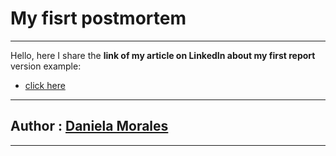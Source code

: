 # My fisrt postmortem

------------

Hello, here I share the **link of my article on LinkedIn about my first report** version example:
- <a href="https://www.linkedin.com/pulse/my-first-postmortem-daniela-morales/?trackingId=dHNaR4nrSxyZPi6bj5PwbA%3D%3D">click here</a>


------------

## **Author :** <a href="https://www.linkedin.com/in/daniela-morales-89049b199/">Daniela Morales</a>
 

------------

